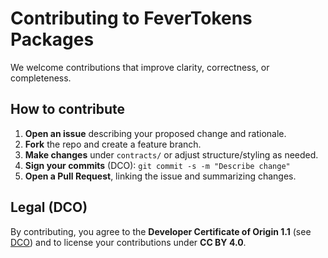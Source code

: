 # Contributing to FeverTokens Packages

We welcome contributions that improve clarity, correctness, or completeness.

## How to contribute

1. **Open an issue** describing your proposed change and rationale.
2. **Fork** the repo and create a feature branch.
3. **Make changes** under `contracts/` or adjust structure/styling as needed.
4. **Sign your commits** (DCO): `git commit -s -m "Describe change"`
5. **Open a Pull Request**, linking the issue and summarizing changes.

## Legal (DCO)

By contributing, you agree to the **Developer Certificate of Origin 1.1** (see [DCO](DCO)) and to license your contributions under **CC BY 4.0**.
